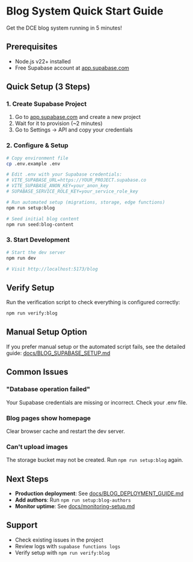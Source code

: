 # Blog System Quick Start Guide

Get the DCE blog system running in 5 minutes!

## Prerequisites

- Node.js v22+ installed
- Free Supabase account at [app.supabase.com](https://app.supabase.com)

## Quick Setup (3 Steps)

### 1. Create Supabase Project

1. Go to [app.supabase.com](https://app.supabase.com) and create a new project
2. Wait for it to provision (~2 minutes)
3. Go to Settings → API and copy your credentials

### 2. Configure & Setup

```bash
# Copy environment file
cp .env.example .env

# Edit .env with your Supabase credentials:
# VITE_SUPABASE_URL=https://YOUR_PROJECT.supabase.co
# VITE_SUPABASE_ANON_KEY=your_anon_key
# SUPABASE_SERVICE_ROLE_KEY=your_service_role_key

# Run automated setup (migrations, storage, edge functions)
npm run setup:blog

# Seed initial blog content
npm run seed:blog-content
```

### 3. Start Development

```bash
# Start the dev server
npm run dev

# Visit http://localhost:5173/blog
```

## Verify Setup

Run the verification script to check everything is configured correctly:

```bash
npm run verify:blog
```

## Manual Setup Option

If you prefer manual setup or the automated script fails, see the detailed guide:
[docs/BLOG_SUPABASE_SETUP.md](docs/BLOG_SUPABASE_SETUP.md)

## Common Issues

### "Database operation failed"
Your Supabase credentials are missing or incorrect. Check your .env file.

### Blog pages show homepage
Clear browser cache and restart the dev server.

### Can't upload images
The storage bucket may not be created. Run `npm run setup:blog` again.

## Next Steps

- **Production deployment**: See [docs/BLOG_DEPLOYMENT_GUIDE.md](docs/BLOG_DEPLOYMENT_GUIDE.md)
- **Add authors**: Run `npm run setup:blog-authors`
- **Monitor uptime**: See [docs/monitoring-setup.md](docs/monitoring-setup.md)

## Support

- Check existing issues in the project
- Review logs with `supabase functions logs`
- Verify setup with `npm run verify:blog`